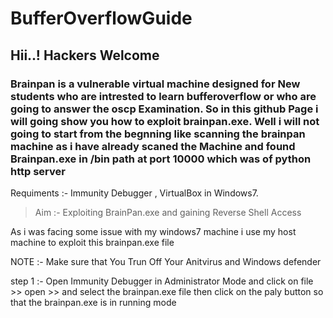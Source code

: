 # BufferOverflowGuide


## Hii..! Hackers Welcome 

### Brainpan is a vulnerable virtual machine designed for New students who are intrested to learn bufferoverflow or who are going to answer the oscp Examination. So in this github Page i will going show you how to exploit brainpan.exe. Well i will not going to start from the begnning like scanning the brainpan machine as i have already scaned the Machine and found Brainpan.exe in /bin path at port 10000 which was of python http server 

Requiments :- Immunity Debugger , VirtualBox in Windows7.

> Aim :- Exploiting BrainPan.exe and gaining Reverse Shell Access

As i was facing some issue with my windows7 machine i use my host machine to exploit this brainpan.exe file 

NOTE :- Make sure that You Trun Off Your Anitvirus and Windows defender 

step 1 :- Open Immunity Debugger in Administrator Mode and click on file >> open >> and select the brainpan.exe file
          then click on the paly button so that the brainpan.exe is in running mode
          
